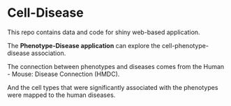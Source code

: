 # Cell-Disease
This repo contains data and code for shiny web-based application. 

The **Phenotype-Disease application** can explore the cell-phenotype-disease association. 

The connection between phenotypes and diseases comes from the Human - Mouse: Disease Connection (HMDC). 

And the cell types that were significantly associated with the phenotypes were mapped to the human diseases. 

